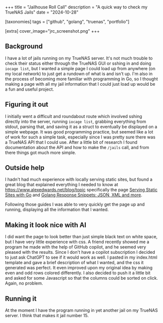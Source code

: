 +++
title = "Jailhouse Roll Call"
description = "A quick way to check my TrueNAS Jails"
date = "2024-10-28"

[taxonomies] 
tags = ["github", "golang", "truenas", "portfolio"]

[extra]
cover_image="jrc_screenshot.png"
+++

## Background

I have a lot of jails running on my TrueNAS server.  It's not much trouble to check their status either through the TrueNAS GUI or sshing in and doing `iocage list`, but I wanted a simple page I could load up from anywhere (on my local network) to just get a rundown of what is and isn't up.  I'm also in the process of becoming more familiar with programming in Go, so I thought making a page with all my jail information that I could just load up would be a fun and useful project.

## Figuring it out

I initially went a difficult and roundabout route which involved sshing directly into the server, running `iocage list`, grabbing everything from stdout, parsing that, and saving it as a struct to eventually be displayed on a simple webpage.  It was good programming practice, but seemed like a lot of work for such a simple task, especially since I was pretty sure there was a TrueNAS API that I could use.  After a little bit of research I found documentation about the API and how to make the `/jails` call, and from there things got much more simple.

## Outside help

I hadn't had much experience with locally serving static sites, but found a great blog that explained everything I needed to know at <https://www.alexedwards.net/blog/topic> specifically the page [Serving Static Sites with Go](https://www.alexedwards.net/blog/serving-static-sites-with-go) and [Golang Response Snippets: JSON, XML and more](https://www.alexedwards.net/blog/golang-response-snippets).

Following those guides I was able to very quickly get the page up and running, displaying all the information that I wanted.

## Making it look nice with AI

I did want the page to look better than just simple black text on white space, but I have very little experience with css.  A friend recently showed me a program he made with the help of GitHub copilot, and he seemed very pleased with the results.  Since I don't have a copilot subscription I decided to just ask ChatGPT to see if it would work as well.  I pasted in my index.html template and gave a brief description of what I wanted, and the css it generated was perfect.  It even improved upon my original idea by making even and odd rows colored differently.  I also decided to push it a little bit and asked for some Javascript so that the columns could be sorted on click.  Again, no problem.

## Running it

At the moment I have the program running in yet another jail on my TrueNAS server.  I think that makes it jail number 15.
